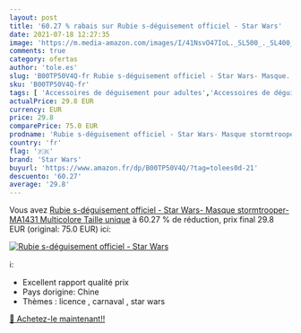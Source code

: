 ```yaml
---
layout: post
title: '60.27 % rabais sur Rubie s-déguisement officiel - Star Wars'
date: 2021-07-18 12:27:35
image: 'https://m.media-amazon.com/images/I/41NsvO47IoL._SL500_._SL400_.jpg'
comments: true
category: ofertas
author: 'tole.es'
slug: 'B00TP50V4Q-fr Rubie s-déguisement officiel - Star Wars- Masque...'
sku: 'B00TP50V4Q-fr'
tags: [ 'Accessoires de déguisement pour adultes','Accessoires de déguisements','Déguisements et accessoires','Masques de déguisement pour adultes','Vêtements','Vêtements techniques et spéciaux','star wars', ]
actualPrice: 29.8 EUR
currency: EUR
price: 29.8
comparePrice: 75.0 EUR
prodname: 'Rubie s-déguisement officiel - Star Wars- Masque stormtrooper- MA1431 Multicolore Taille unique'
country: 'fr'
flag: '🇫🇷'
brand: 'Star Wars'
buyurl: 'https://www.amazon.fr/dp/B00TP50V4Q/?tag=tolees0d-21'
descuento: '60.27'
average: '29.8'
---
```


Vous avez [Rubie s-déguisement officiel - Star Wars- Masque stormtrooper- MA1431 Multicolore Taille unique](https://www.amazon.fr/dp/B00TP50V4Q/?tag=tolees0d-21)  à  60.27 % de réduction, prix final  29.8 EUR (original: 75.0 EUR) ici:

[![Rubie s-déguisement officiel - Star Wars](https://m.media-amazon.com/images/I/41NsvO47IoL._SL500_._SL400_.jpg)](https://www.amazon.fr/dp/B00TP50V4Q/?tag=tolees0d-21)

ℹ️:

- Excellent rapport qualité prix
- Pays dorigine: Chine
- Thèmes : licence , carnaval , star wars

[🛒 Achetez-le maintenant!!](https://www.amazon.fr/dp/B00TP50V4Q/?tag=tolees0d-21)
